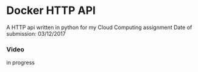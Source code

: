 # Docker HTTP API
A HTTP api written in python for my Cloud Computing assignment 
Date of submission: 03/12/2017  



### Video
in progress
